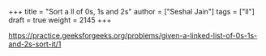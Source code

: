 +++
title = "Sort a ll of 0s, 1s and 2s"
author = ["Seshal Jain"]
tags = ["ll"]
draft = true
weight = 2145
+++

<https://practice.geeksforgeeks.org/problems/given-a-linked-list-of-0s-1s-and-2s-sort-it/1>
